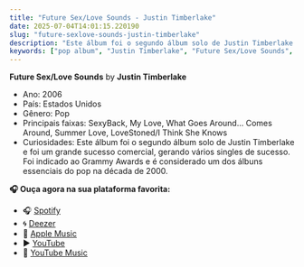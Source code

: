 ```yaml
---
title: "Future Sex/Love Sounds - Justin Timberlake"
date: 2025-07-04T14:01:15.220190
slug: "future-sexlove-sounds-justin-timberlake"
description: "Este álbum foi o segundo álbum solo de Justin Timberlake e foi um grande sucesso comercial, gerando vários singles de sucesso."
keywords: ["pop album", "Justin Timberlake", "Future Sex/Love Sounds", "music"]
---
```


**Future Sex/Love Sounds** by **Justin Timberlake**
- Ano: 2006
- País: Estados Unidos
- Gênero: Pop
- Principais faixas: SexyBack, My Love, What Goes Around... Comes Around, Summer Love, LoveStoned/I Think She Knows
- Curiosidades: Este álbum foi o segundo álbum solo de Justin Timberlake e foi um grande sucesso comercial, gerando vários singles de sucesso. Foi indicado ao Grammy Awards e é considerado um dos álbuns essenciais do pop na década de 2000.



**🎧 Ouça agora na sua plataforma favorita:**

- 🎧 [Spotify](https://open.spotify.com/search/Future%20Sex/Love%20Sounds%20Justin%20Timberlake)
- 🌀 [Deezer](https://www.deezer.com/search/Future%20Sex/Love%20Sounds%20Justin%20Timberlake)
- 🍎 [Apple Music](https://music.apple.com/search?term=Future%20Sex/Love%20Sounds%20Justin%20Timberlake)
- ▶️ [YouTube](https://www.youtube.com/results?search_query=Future%20Sex/Love%20Sounds%20Justin%20Timberlake)
- 🎵 [YouTube Music](https://music.youtube.com/search?q=Future%20Sex/Love%20Sounds%20Justin%20Timberlake)